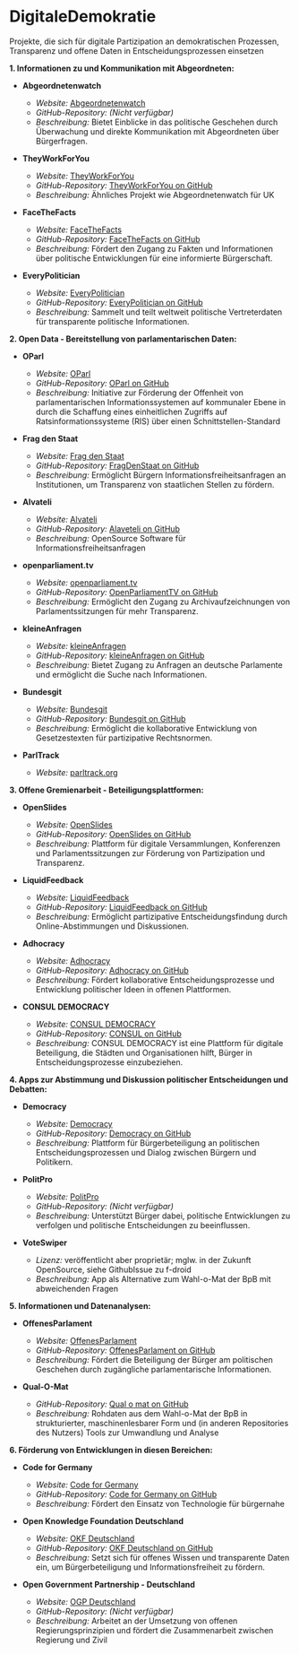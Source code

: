 # DigitaleDemokratie
Projekte, die sich für digitale Partizipation an demokratischen Prozessen, Transparenz und offene Daten in Entscheidungsprozessen einsetzen 

**1. Informationen zu und Kommunikation mit Abgeordneten:**

- **Abgeordnetenwatch**
  - *Website:* [Abgeordnetenwatch](https://www.abgeordnetenwatch.de/)
  - *GitHub-Repository:* *(Nicht verfügbar)*
  - *Beschreibung:* Bietet Einblicke in das politische Geschehen durch Überwachung und direkte Kommunikation mit Abgeordneten über Bürgerfragen.

- **TheyWorkForYou**
  - *Website:* [TheyWorkForYou](https://www.theyworkforyou.com/api/)
  - *GitHub-Repository:* [TheyWorkForYou on GitHub](https://github.com/mysociety/theyworkforyou)
  - *Beschreibung:* Ähnliches Projekt wie Abgeordnetenwatch für UK

- **FaceTheFacts**
  - *Website:* [FaceTheFacts](https://facethefacts.app/)
  - *GitHub-Repository:* [FaceTheFacts on GitHub](https://github.com/FaceTheFacts/)
  - *Beschreibung:* Fördert den Zugang zu Fakten und Informationen über politische Entwicklungen für eine informierte Bürgerschaft.

- **EveryPolitician**
  - *Website:* [EveryPolitician](https://everypolitician.org/)
  - *GitHub-Repository:* [EveryPolitician on GitHub](https://github.com/everypolitician/everypolitician-data)
  - *Beschreibung:* Sammelt und teilt weltweit politische Vertreterdaten für transparente politische Informationen.

**2. Open Data - Bereitstellung von parlamentarischen Daten:**

- **OParl**
  - *Website:* [OParl](https://oparl.org/)
  - *GitHub-Repository:* [OParl on GitHub](https://github.com/OParl)
  - *Beschreibung:* Initiative zur Förderung der Offenheit von parlamentarischen Informationssystemen auf kommunaler Ebene in durch die Schaffung eines einheitlichen Zugriffs auf Ratsinformationssysteme (RIS) über einen Schnittstellen-Standard

- **Frag den Staat**
  - *Website:* [Frag den Staat](https://fragdenstaat.de/)
  - *GitHub-Repository:* [FragDenStaat on GitHub](https://github.com/okfde/fragdenstaat_de)
  - *Beschreibung:* Ermöglicht Bürgern Informationsfreiheitsanfragen an Institutionen, um Transparenz von staatlichen Stellen zu fördern.

- **Alvateli**
  - *Website:* [Alvateli](https://alaveteli.org/)
  - *GitHub-Repository:* [Alaveteli on GitHub](https://github.com/mysociety/alaveteli)
  - *Beschreibung:* OpenSource Software für Informationsfreiheitsanfragen

- **openparliament.tv**
  - *Website:* [openparliament.tv](https://www.openparliament.tv/)
  - *GitHub-Repository:* [OpenParliamentTV on GitHub](https://github.com/OpenParliamentTV)
  - *Beschreibung:* Ermöglicht den Zugang zu Archivaufzeichnungen von Parlamentssitzungen für mehr Transparenz.

- **kleineAnfragen**
  - *Website:* [kleineAnfragen](https://kleineanfragen.de/)
  - *GitHub-Repository:* [kleineAnfragen on GitHub](https://github.com/okfde/kleineanfragen)
  - *Beschreibung:* Bietet Zugang zu Anfragen an deutsche Parlamente und ermöglicht die Suche nach Informationen.

- **Bundesgit**
  - *Website:* [Bundesgit](https://bundesgit.de/)
  - *GitHub-Repository:* [Bundesgit on GitHub](https://github.com/pschwede/bundesgit)
  - *Beschreibung:* Ermöglicht die kollaborative Entwicklung von Gesetzestexten für partizipative Rechtsnormen.

- **ParlTrack**
  - *Website:* [parltrack.org](https://parltrack.org/)

**3. Offene Gremienarbeit - Beteiligungsplattformen:**

- **OpenSlides**
  - *Website:* [OpenSlides](https://openslides.com/)
  - *GitHub-Repository:* [OpenSlides on GitHub](https://github.com/OpenSlides/OpenSlides)
  - *Beschreibung:* Plattform für digitale Versammlungen, Konferenzen und Parlamentssitzungen zur Förderung von Partizipation und Transparenz.

- **LiquidFeedback**
  - *Website:* [LiquidFeedback](https://liquidfeedback.org/)
  - *GitHub-Repository:* [LiquidFeedback on GitHub](https://github.com/liquidfeedback/core)
  - *Beschreibung:* Ermöglicht partizipative Entscheidungsfindung durch Online-Abstimmungen und Diskussionen.

- **Adhocracy**
  - *Website:* [Adhocracy](https://adhocracy.de/)
  - *GitHub-Repository:* [Adhocracy on GitHub](https://github.com/liqd/adhocracy)
  - *Beschreibung:* Fördert kollaborative Entscheidungsprozesse und Entwicklung politischer Ideen in offenen Plattformen.

- **CONSUL DEMOCRACY**
  - *Website:* [CONSUL DEMOCRACY](https://consulproject.org/en/)
  - *GitHub-Repository:* [CONSUL on GitHub](https://github.com/consul/consul)
  - *Beschreibung:* CONSUL DEMOCRACY ist eine Plattform für digitale Beteiligung, die Städten und Organisationen hilft, Bürger in Entscheidungsprozesse einzubeziehen.

**4. Apps zur Abstimmung und Diskussion politischer Entscheidungen und Debatten:**

- **Democracy**
  - *Website:* [Democracy](https://democracy-app.de/)
  - *GitHub-Repository:* [Democracy on GitHub](https://github.com/demokratie-live/democracy)
  - *Beschreibung:* Plattform für Bürgerbeteiligung an politischen Entscheidungsprozessen und Dialog zwischen Bürgern und Politikern.

- **PolitPro**
  - *Website:* [PolitPro](https://politpro.de/)
  - *GitHub-Repository:* *(Nicht verfügbar)*
  - *Beschreibung:* Unterstützt Bürger dabei, politische Entwicklungen zu verfolgen und politische Entscheidungen zu beeinflussen.

- **VoteSwiper**
  - *Lizenz:* veröffentlicht aber proprietär; mglw. in der Zukunft OpenSource, siehe GithubIssue zu f-droid
  - *Beschreibung:* App als Alternative zum Wahl-o-Mat der BpB mit abweichenden Fragen

**5. Informationen und Datenanalysen:**

- **OffenesParlament**
  - *Website:* [OffenesParlament](https://offenesparlament.de/)
  - *GitHub-Repository:* [OffenesParlament on GitHub](https://github.com/okfde/offenesparlament.de)
  - *Beschreibung:* Fördert die Beteiligung der Bürger am politischen Geschehen durch zugängliche parlamentarische Informationen.

- **Qual-O-Mat**
  - *GitHub-Repository:* [Qual o mat on GitHub](https://github.com/gockelhahn/qual-o-mat-data)
  - *Beschreibung:* Rohdaten aus dem Wahl-o-Mat der BpB in strukturierter, maschinenlesbarer Form und (in anderen Repositories des Nutzers) Tools zur Umwandlung und Analyse

**6. Förderung von Entwicklungen in diesen Bereichen:**

- **Code for Germany**
  - *Website:* [Code for Germany](https://codefor.de/)
  - *GitHub-Repository:* [Code for Germany on GitHub](https://github.com/okfde/codefor.de)
  - *Beschreibung:* Fördert den Einsatz von Technologie für bürgernahe

- **Open Knowledge Foundation Deutschland**
  - *Website:* [OKF Deutschland](https://okfn.de/)
  - *GitHub-Repository:* [OKF Deutschland on GitHub](https://github.com/okfde)
  - *Beschreibung:* Setzt sich für offenes Wissen und transparente Daten ein, um Bürgerbeteiligung und Informationsfreiheit zu fördern.

- **Open Government Partnership - Deutschland**
  - *Website:* [OGP Deutschland](https://www.opengovpartnership.de/)
  - *GitHub-Repository:* *(Nicht verfügbar)*
  - *Beschreibung:* Arbeitet an der Umsetzung von offenen Regierungsprinzipien und fördert die Zusammenarbeit zwischen Regierung und Zivil
